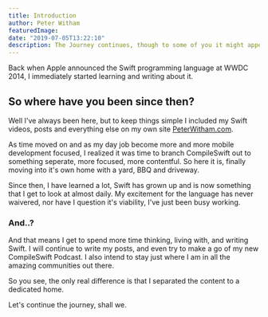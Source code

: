 ```yaml
---
title: Introduction
author: Peter Witham
featuredImage:
date: "2019-07-05T13:22:10"
description: The Journey continues, though to some of you it might appear like a new one.
---
```


Back when Apple announced the Swift programming language at WWDC 2014, I immediately started learning and writing about it.

## So where have you been since then?

Well I've always been here, but to keep things simple I included my Swift videos, posts and everything else on my own site [PeterWitham.com](https://peterwitham.com).

As time moved on and as my day job become more and more mobile development focused, I realized it was time to branch CompileSwift out to something seperate, more focused, more contentful. So here it is, finally moving into it's own home with a yard, BBQ and driveway.

Since then, I have learned a lot, Swift has grown up and is now something that I get to look at almost daily. My excitement for the language has never waivered, nor have I question it's viability, I've just been busy working.

### And..?

And that means I get to spend more time thinking, living with, and writing Swift. I will continue to write my posts, and even try to make a go of my new CompileSwift Podcast. I also intend to stay just where I am in all the amazing communities out there.

So you see, the only real difference is that I separated the content to a dedicated home.

Let's continue the journey, shall we.
